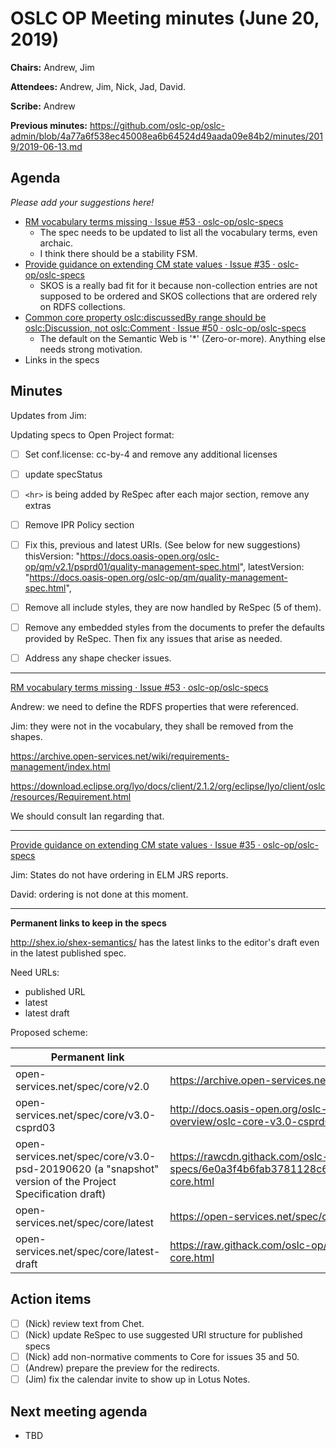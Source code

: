 # OSLC OP Meeting minutes (June 20, 2019)

**Chairs:** Andrew, Jim

**Attendees:** Andrew, Jim, Nick, Jad, David.

**Scribe:** Andrew

**Previous minutes:** https://github.com/oslc-op/oslc-admin/blob/4a77a6f538ec45008ea6b64524d49aada09e84b2/minutes/2019/2019-06-13.md

## Agenda

_Please add your suggestions here!_

- [RM vocabulary terms missing · Issue #53 · oslc-op/oslc-specs](https://github.com/oslc-op/oslc-specs/issues/53)
    - The spec needs to be updated to list all the vocabulary terms, even archaic.
    - I think there should be a stability FSM.
- [Provide guidance on extending CM state values · Issue #35 · oslc-op/oslc-specs](https://github.com/oslc-op/oslc-specs/issues/35)
    - SKOS is a really bad fit for it because non-collection entries are not supposed to be ordered and SKOS collections that are ordered rely on RDFS collections.
- [Common core property oslc:discussedBy range should be oslc:Discussion, not oslc:Comment · Issue #50 · oslc-op/oslc-specs](https://github.com/oslc-op/oslc-specs/issues/50#issuecomment-503166002)
    - The default on the Semantic Web is '*' (Zero-or-more). Anything else needs strong motivation.
- Links in the specs

## Minutes

Updates from Jim:

Updating specs to Open Project format:
- [ ] Set conf.license: cc-by-4 and remove any additional licenses

- [ ] update specStatus

- [ ] `<hr>` is being added by ReSpec after each major section, remove any extras

- [ ] Remove IPR Policy section

- [ ] Fix this, previous and latest URIs. (See below for new suggestions)
    thisVersion: "https://docs.oasis-open.org/oslc-op/qm/v2.1/psprd01/quality-management-spec.html",
    latestVersion: "https://docs.oasis-open.org/oslc-op/qm/quality-management-spec.html",

- [ ] Remove all include styles, they are now handled by ReSpec (5 of them).

- [ ] Remove any embedded styles from the documents to prefer the defaults provided by ReSpec. Then fix any issues that arise as needed.

- [ ] Address any shape checker issues.

---

[RM vocabulary terms missing · Issue #53 · oslc-op/oslc-specs](https://github.com/oslc-op/oslc-specs/issues/53)

Andrew: we need to define the RDFS properties that were referenced.

Jim: they were not in the vocabulary, they shall be removed from the shapes.

https://archive.open-services.net/wiki/requirements-management/index.html

https://download.eclipse.org/lyo/docs/client/2.1.2/org/eclipse/lyo/client/oslc/resources/Requirement.html

We should consult Ian regarding that.

---

[Provide guidance on extending CM state values · Issue #35 · oslc-op/oslc-specs](https://github.com/oslc-op/oslc-specs/issues/35)

Jim: States do not have ordering in ELM JRS reports.

David: ordering is not done at this moment.

---

**Permanent links to keep in the specs**

http://shex.io/shex-semantics/ has the latest links to the editor's draft even in the latest published spec.

Need URLs:

- published URL
- latest
- latest draft

Proposed scheme:

| Permanent link | Redirect |
| -------- | -------- |
| open-services.net/spec/core/v2.0     | https://archive.open-services.net/bin/view/Main/OslcCoreSpecification.html     |
| open-services.net/spec/core/v3.0-csprd03     | http://docs.oasis-open.org/oslc-core/oslc-core/v3.0/csprd03/part1-overview/oslc-core-v3.0-csprd03-part1-overview.html     |
| open-services.net/spec/core/v3.0-psd-20190620 (a "snapshot" version of the Project Specification draft)     | https://rawcdn.githack.com/oslc-op/oslc-specs/6e0a3f4b6fab3781128c6149f600609ba2c07c82/specs/core/oslc-core.html     |
| open-services.net/spec/core/latest     | https://open-services.net/spec/core/v3.0-csprd03     |
| open-services.net/spec/core/latest-draft     | https://raw.githack.com/oslc-op/oslc-specs/master/specs/core/oslc-core.html

## Action items

- [ ] (Nick) review text from Chet.
- [ ] (Nick) update ReSpec to use suggested URI structure for published specs
- [ ] (Nick) add non-normative comments to Core for issues 35 and 50.
- [ ] (Andrew) prepare the preview for the redirects.
- [ ] (Jim) fix the calendar invite to show up in Lotus Notes.

## Next meeting agenda

- TBD

